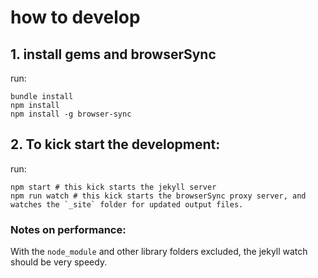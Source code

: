 # how to develop
## 1. install gems and browserSync

run: 
```shell
bundle install
npm install
npm install -g browser-sync
```

## 2. To kick start the development:

run:
```shell
npm start # this kick starts the jekyll server
npm run watch # this kick starts the browserSync proxy server, and watches the `_site` folder for updated output files.
```

### Notes on performance:
With the `node_module` and other library folders excluded, the jekyll watch should be very speedy.